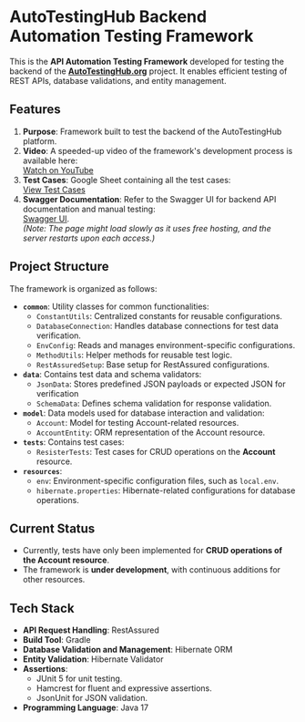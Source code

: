 # AutoTestingHub Backend Automation Testing Framework

This is the **API Automation Testing Framework** developed for testing the backend of the [**AutoTestingHub.org**](autotestinghub.org) project. It enables efficient testing of REST APIs, database validations, and entity management.

## Features
1. **Purpose**: Framework built to test the backend of the AutoTestingHub platform.
2. **Video**: A speeded-up video of the framework's development process is available here:  
   [Watch on YouTube](https://www.youtube.com/watch?v=EfQ1qrSQ6rE)
3. **Test Cases**: Google Sheet containing all the test cases:  
   [View Test Cases](https://docs.google.com/spreadsheets/d/1Lj4-fV29-hv2MXqrjs9NGcxejD2Cee4Jc6nzJ-c02zA/edit?usp=sharing)
4. **Swagger Documentation**: Refer to the Swagger UI for backend API documentation and manual testing:  
   [Swagger UI](https://springboot-docker-blog-0-3-release.onrender.com/swagger-ui/index.html#/).  
   *(Note: The page might load slowly as it uses free hosting, and the server restarts upon each access.)*

## Project Structure
The framework is organized as follows:

- **`common`**: Utility classes for common functionalities:
  - `ConstantUtils`: Centralized constants for reusable configurations.
  - `DatabaseConnection`: Handles database connections for test data verification.
  - `EnvConfig`: Reads and manages environment-specific configurations.
  - `MethodUtils`: Helper methods for reusable test logic.
  - `RestAssuredSetup`: Base setup for RestAssured configurations.
- **`data`**: Contains test data and schema validators:
  - `JsonData`: Stores predefined JSON payloads or expected JSON for verification
  - `SchemaData`: Defines schema validation for response validation.
- **`model`**: Data models used for database interaction and validation:
  - `Account`: Model for testing Account-related resources.
  - `AccountEntity`: ORM representation of the Account resource.
- **`tests`**: Contains test cases:
  - `ResisterTests`: Test cases for CRUD operations on the **Account** resource.
- **`resources`**:
  - `env`: Environment-specific configuration files, such as `local.env`.
  - `hibernate.properties`: Hibernate-related configurations for database operations.

## Current Status
- Currently, tests have only been implemented for **CRUD operations of the Account resource**.
- The framework is **under development**, with continuous additions for other resources.

## Tech Stack
- **API Request Handling**: RestAssured
- **Build Tool**: Gradle
- **Database Validation and Management**: Hibernate ORM
- **Entity Validation**: Hibernate Validator
- **Assertions**:
  - JUnit 5 for unit testing.
  - Hamcrest for fluent and expressive assertions.
  - JsonUnit for JSON validation.
- **Programming Language**: Java 17

